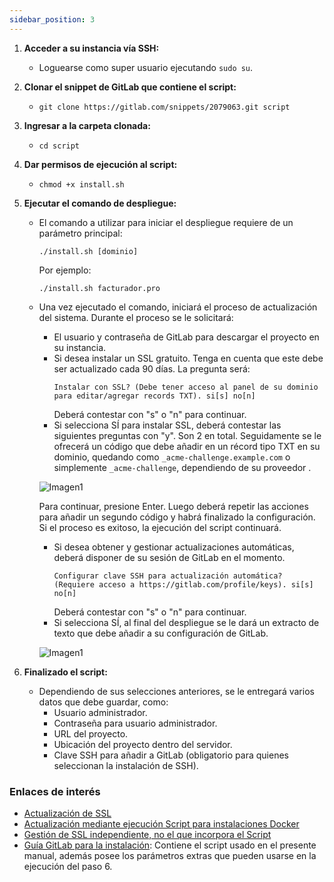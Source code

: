 ```yaml
---
sidebar_position: 3
---
```



1. **Acceder a su instancia vía SSH:**
   - Loguearse como super usuario ejecutando `sudo su`.
   
2. **Clonar el snippet de GitLab que contiene el script:**
   - `git clone https://gitlab.com/snippets/2079063.git script`

3. **Ingresar a la carpeta clonada:**
   - `cd script`

4. **Dar permisos de ejecución al script:**
   - `chmod +x install.sh`

5. **Ejecutar el comando de despliegue:**
   - El comando a utilizar para iniciar el despliegue requiere de un parámetro principal:
     ```
     ./install.sh [dominio]
     ```
     Por ejemplo:
     ```
     ./install.sh facturador.pro
     ```
   - Una vez ejecutado el comando, iniciará el proceso de actualización del sistema. Durante el proceso se le solicitará:
     - El usuario y contraseña de GitLab para descargar el proyecto en su instancia.
     - Si desea instalar un SSL gratuito. Tenga en cuenta que este debe ser actualizado cada 90 días. La pregunta será:
       ```
       Instalar con SSL? (Debe tener acceso al panel de su dominio para editar/agregar records TXT). si[s] no[n]
       ```
       Deberá contestar con "s" o "n" para continuar.
     - Si selecciona SÍ para instalar SSL, deberá contestar las siguientes preguntas con "y". Son 2 en total. Seguidamente se le ofrecerá un código que debe añadir en un récord tipo TXT en su dominio, quedando como `_acme-challenge.example.com` o simplemente `_acme-challenge`, dependiendo de su proveedor .
     
      ![Imagen1](https://i.ibb.co/47L8R3m/Imagen2.png)
 
   


       Para continuar, presione Enter. Luego deberá repetir las acciones para añadir un segundo código y habrá finalizado la configuración. Si el proceso es exitoso, la ejecución del script continuará.
     - Si desea obtener y gestionar actualizaciones automáticas, deberá disponer de su sesión de GitLab en el momento.
       ```
       Configurar clave SSH para actualización automática? (Requiere acceso a https://gitlab.com/profile/keys). si[s] no[n]
       ```
       Deberá contestar con "s" o "n" para continuar.
     - Si selecciona SÍ, al final del despliegue se le dará un extracto de texto que debe añadir a su configuración de GitLab.

    
      ![Imagen1](https://i.ibb.co/rG3YRGc/Imagen3.png)



6. **Finalizado el script:**
   - Dependiendo de sus selecciones anteriores, se le entregará varios datos que debe guardar, como:
     - Usuario administrador.
     - Contraseña para usuario administrador.
     - URL del proyecto.
     - Ubicación del proyecto dentro del servidor.
     - Clave SSH para añadir a GitLab (obligatorio para quienes seleccionan la instalación de SSH).



### Enlaces de interés

- [Actualización de SSL](https://gitlab.com/b.mendoza/facturadorpro3/snippets/1955372)
- [Actualización mediante ejecución Script para instalaciones Docker](https://gitlab.com/b.mendoza/facturadorpro3/-/wikis/Script-Update-Docker)
- [Gestión de SSL independiente, no el que incorpora el Script](../InstalacionFac/Pasos.md)
- [Guía GitLab para la instalación](https://gitlab.com/b.mendoza/facturadorpro3/snippets/1971490): Contiene el script usado en el presente manual, además posee los parámetros extras que pueden usarse en la ejecución del paso 6.
